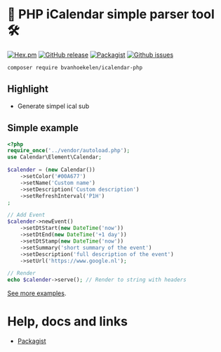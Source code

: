 # 📆 PHP iCalendar simple parser tool 🛠

[![Hex.pm](https://img.shields.io/hexpm/l/plug.svg?maxAge=2592000&style=flat-square)](https://github.com/bvanhoekelen/icalendar-php/blob/master/LICENSE)
[![GitHub release](https://img.shields.io/github/release/bvanhoekelen/icalendar-php.svg?style=flat-square)](https://github.com/bvanhoekelen/icalendar-php/releases)
[![Packagist](https://img.shields.io/packagist/dt/bvanhoekelen/icalendar-php.svg?style=flat-square)](https://packagist.org/packages/bvanhoekelen/icalendar-php)
[![Github issues](https://img.shields.io/github/issues/bvanhoekelen/icalendar-php.svg?style=flat-square)](https://github.com/bvanhoekelen/icalendar-php/issues)
```
composer require bvanhoekelen/icalendar-php
```

## Highlight
- Generate simpel ical sub

## Simple example
```php
<?php
require_once('../vendor/autoload.php');
use Calendar\Element\Calendar;

$calender = (new Calendar())
	->setColor('#00A677')
	->setName('Custom name')
	->setDescription('Custom description')
	->setRefreshInterval('P1H')
;

// Add Event
$calender->newEvent()
	->setDtStart(new DateTime('now'))
	->setDtEnd(new DateTime('+1 day'))
	->setDtStamp(new DateTime('now'))
	->setSummary('short summary of the event')
	->setDescription('full description of the event')
	->setUrl('https://www.google.nl');

// Render
echo $calender->serve(); // Render to string with headers

```
[See more examples](https://github.com/bvanhoekelen/icalendar-php/tree/master/examples).

# Help, docs and links
- [Packagist](https://packagist.org/packages/bvanhoekelen/icalendar-php)

